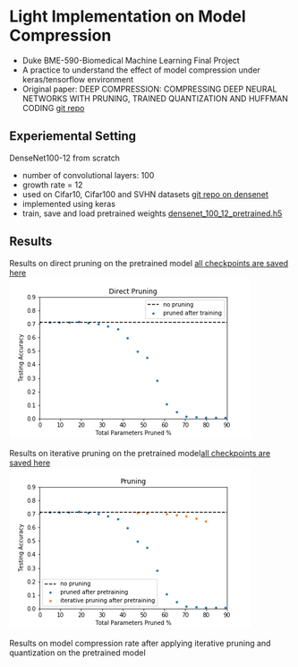 # Light Implementation on Model Compression 
- Duke BME-590-Biomedical Machine Learning Final Project
- A practice to understand the effect of model compression under keras/tensorflow environment
- Original paper: DEEP COMPRESSION: COMPRESSING DEEP NEURAL NETWORKS WITH PRUNING, TRAINED QUANTIZATION AND HUFFMAN CODING
 [git repo](https://github.com/songhan/Deep-Compression-AlexNet/blob/master)

## Experiemental Setting
DenseNet100-12 from scratch <br>
- number of convolutional layers: 100 <br>
- growth rate = 12  <br>
- used on Cifar10, Cifar100 and SVHN datasets [git repo on densenet](https://github.com/liuzhuang13/DenseNet/blob/master)
- implemented using keras
- train, save and load pretrained weights [densenet_100_12_pretrained.h5](https://github.com/MyWhiteCastle/BME-590-Project3/blob/master/densenet_100_12_pretrained.h5) 

## Results
Results on direct pruning on the pretrained model [all checkpoints are saved here](https://github.com/MyWhiteCastle/BME-590-Project3/tree/master/direct%20pruning%20checkpoints)<br>
![direct pruning](https://github.com/MyWhiteCastle/BME-590-Project3/blob/master/results/Direct%20Pruning%20corrected.png "direct pruning")

Results on iterative pruning on the pretrained model[all checkpoints are saved here](https://github.com/MyWhiteCastle/BME-590-Project3/tree/master/iterative%20pruning%20checkpoints) <br>
![iterative pruning](https://github.com/MyWhiteCastle/BME-590-Project3/blob/master/results/Iterative%20Pruning.png "iterative pruning")

Results on model compression rate after applying iterative pruning and quantization on the pretrained model
